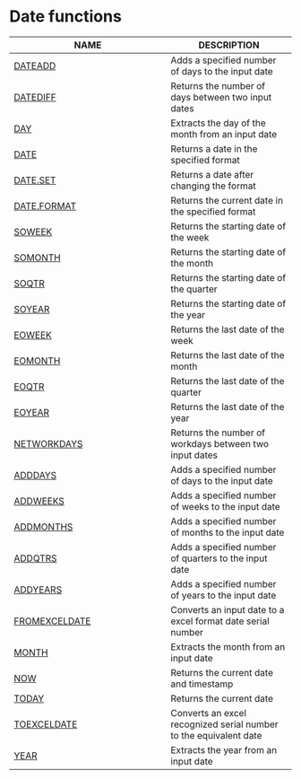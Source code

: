 # Date functions



<table><thead><tr><th width="264">NAME</th><th>DESCRIPTION</th></tr></thead><tbody><tr><td><a href="dateadd.md">DATEADD</a></td><td>Adds a specified number of days to the input date</td></tr><tr><td><a href="datediff.md">DATEDIFF</a></td><td>Returns the number of days between two input dates</td></tr><tr><td><a href="day.md">DAY</a></td><td>Extracts the day of the month from an input date</td></tr><tr><td><a href="date.md">DATE</a></td><td>Returns a date in the specified format</td></tr><tr><td><a href="date.set.md">DATE.SET</a></td><td>Returns a date after changing the format</td></tr><tr><td><a href="date.format.md">DATE.FORMAT</a></td><td>Returns the current date in the specified format</td></tr><tr><td><a href="soweek.md">SOWEEK</a></td><td>Returns the starting date of the week</td></tr><tr><td><a href="somonth.md">SOMONTH</a></td><td>Returns the starting date of the month</td></tr><tr><td><a href="soqtr.md">SOQTR</a></td><td>Returns the starting date of the quarter</td></tr><tr><td><a href="soyear.md">SOYEAR</a></td><td>Returns the starting date of the year</td></tr><tr><td><a href="eoweek.md">EOWEEK</a></td><td>Returns the last date of the week</td></tr><tr><td><a href="eomonth.md">EOMONTH</a></td><td>Returns the last date of the month</td></tr><tr><td><a href="eoqtr.md">EOQTR</a></td><td>Returns the last date of the quarter</td></tr><tr><td><a href="eoyear.md">EOYEAR</a></td><td>Returns the last date of the year</td></tr><tr><td><a href="networkdays.md">NETWORKDAYS</a></td><td>Returns the number of workdays between two input dates</td></tr><tr><td><a href="adddays.md">ADDDAYS</a></td><td>Adds a specified number of days to the input date</td></tr><tr><td><a href="addweeks.md">ADDWEEKS</a></td><td>Adds a specified number of weeks to the input date</td></tr><tr><td><a href="addmonths.md">ADDMONTHS</a></td><td>Adds a specified number of months to the input date</td></tr><tr><td><a href="addqtrs.md">ADDQTRS</a></td><td>Adds a specified number of quarters to the input date</td></tr><tr><td><a href="addyears.md">ADDYEARS</a></td><td>Adds a specified number of years to the input date</td></tr><tr><td><a href="fromexceldate.md">FROMEXCELDATE</a></td><td>Converts an input date to a excel format date serial number</td></tr><tr><td><a href="month.md">MONTH</a></td><td>Extracts the month from an input date</td></tr><tr><td><a href="now.md">NOW</a></td><td>Returns the current date and timestamp</td></tr><tr><td><a href="today.md">TODAY</a></td><td>Returns the current date</td></tr><tr><td><a href="toexceldate.md">TOEXCELDATE </a></td><td>Converts an excel recognized serial number to the equivalent date</td></tr><tr><td><a href="year.md">YEAR</a></td><td>Extracts the year from an input date</td></tr></tbody></table>


